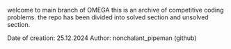 welcome to main branch of OMEGA
this is an archive of competitive coding problems.
the repo has been divided into solved section and unsolved section.

Date of creation: 25.12.2024
Author: nonchalant_pipeman (github)
